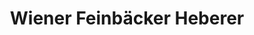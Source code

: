 ---
title: "Wiener Feinbäcker Heberer"
url: /darmstadt-wixhausen/wiener-feinbaecker-heberer/
shop: Bäckerei
---